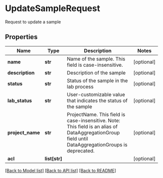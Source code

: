 # UpdateSampleRequest

Request to update a sample
## Properties
Name | Type | Description | Notes
------------ | ------------- | ------------- | -------------
**name** | **str** | Name of the sample. This field is case-insensitive. | [optional] 
**description** | **str** | Description of the sample | [optional] 
**status** | **str** | Status of the sample in the lab process | [optional] 
**lab_status** | **str** | User-customizable value that indicates the status of the sample | [optional] 
**project_name** | **str** | ProjectName. This field is case-insensitive.  Note: This field is an alias of DataAggregationGroup field until DataAggregationGroups is deprecated. | [optional] 
**acl** | **list[str]** |  | [optional] 

[[Back to Model list]](../README.md#documentation-for-models) [[Back to API list]](../README.md#documentation-for-api-endpoints) [[Back to README]](../README.md)


